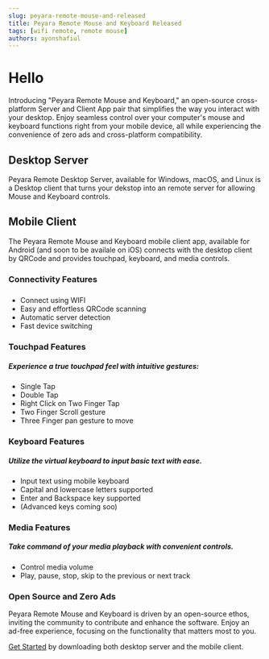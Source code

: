 ```yaml
---
slug: peyara-remote-mouse-and-released
title: Peyara Remote Mouse and Keyboard Released
tags: [wifi remote, remote mouse]
authors: ayonshafiul
---
```


# Hello

Introducing "Peyara Remote Mouse and Keyboard," an open-source cross-platform Server and Client App pair that simplifies the way you interact with your desktop. Enjoy seamless control over your computer's mouse and keyboard functions right from your mobile device, all while experiencing the convenience of zero ads and cross-platform compatibility.

## Desktop Server

Peyara Remote Desktop Server, available for Windows, macOS, and Linux is a Desktop client that turns your dekstop into an remote server for allowing Mouse and Keyboard controls.

## Mobile Client

The Peyara Remote Mouse and Keyboard mobile client app, available for Android (and soon to be availale on iOS) connects with the desktop client by QRCode and provides touchpad, keyboard, and media controls.

### Connectivity Features

#####

- Connect using WIFI
- Easy and effortless QRCode scanning
- Automatic server detection
- Fast device switching

### Touchpad Features

##### Experience a true touchpad feel with intuitive gestures:

- Single Tap
- Double Tap
- Right Click on Two Finger Tap
- Two Finger Scroll gesture
- Three Finger pan gesture to move

### Keyboard Features

##### Utilize the virtual keyboard to input basic text with ease.

- Input text using mobile keyboard
- Capital and lowercase letters supported
- Enter and Backspace key supported
- (Advanced keys coming soo)

### Media Features

##### Take command of your media playback with convenient controls.

- Control media volume
- Play, pause, stop, skip to the previous or next track

### Open Source and Zero Ads

Peyara Remote Mouse and Keyboard is driven by an open-source ethos, inviting the community to contribute and enhance the software. Enjoy an ad-free experience, focusing on the functionality that matters most to you.

[Get Started](https://peyara-remote-mouse.vercel.app) by downloading both desktop server and the mobile client.
